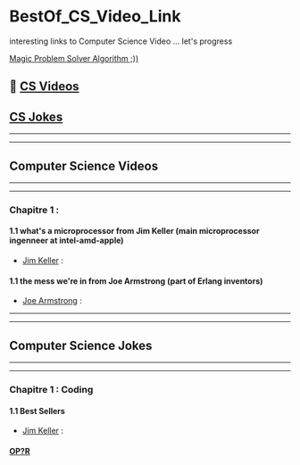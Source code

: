 # BestOf_CS_Video_Link
interesting links to Computer Science Video ... let's progress 

[Magic Problem Solver Algorithm ;))](https://proftomcrick.com/2011/04/26/feynman-problem-solving-algorithm/)

## 🚀 [CS Videos](#CSV)

## [CS Jokes](#joke)

------------------------------------------------------------------------------------------------
------------------------------------------------------------------------------------------------

## <a name="CSV"></a> Computer Science Videos
------------------------------------------------------------------------------------------------
------------------------------------------------------------------------------------------------

### Chapitre 1 : 

#### 1.1 what's a microprocessor from Jim Keller (main microprocessor ingenneer at intel-amd-apple)
 * [Jim Keller](https://youtu.be/Nb2tebYAaOA) :   
 
 #### 1.1 the mess we're in from Joe Armstrong (part of Erlang inventors)
  * [Joe Armstrong](https://youtu.be/lKXe3HUG2l4) :  
  

------------------------------------------------------------------------------------------------
------------------------------------------------------------------------------------------------

## <a name="joke"></a> Computer Science Jokes
------------------------------------------------------------------------------------------------
------------------------------------------------------------------------------------------------

### Chapitre 1 : Coding

#### 1.1 Best Sellers
 * [Jim Keller](https://youtu.be/Nb2tebYAaOA) :   
 
 #### [OP?R](https://www.youtube.com/watch?v=MYZ67-Sh7kM)

 



